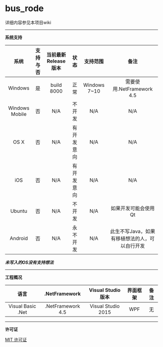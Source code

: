 # bus_rode

详细内容参见本项目wiki

---
**系统支持**

| 系统            | 支持与否      | 当前最新Release版本  |状态    | 支持范围 | 备注 |
| :-------------: |:-------------:| :-------------------:| :-----:| :-----:| :-----:|
| Windows | 是 | build 8000 | 正常 | Windows 7~10 | 需要使用.NetFramework 4.5 |
| Windows Mobile |否|N/A|不开发|N/A|N/A|
| OS X|否|N/A|有开发意向|N/A|N/A|
| iOS|否|N/A|有开发意向|N/A|N/A|
|Ubuntu|否|N/A|不开发|N/A|如果开发可能会使用Qt|
|Android|否|N/A|永不开发|N/A|此生不写Java，如果有移植想法的人，可以自行开发|

***未写入的OS没有支持想法***

---
**工程概况**
  
| 语言            | .NetFramework      | Visual Studio版本  |界面框架     | 备注 |
| :-------------: |:-------------:| :-------------------:| :-----:| :-----:|
|Visual Basic .Net|.NetFramework 4.5| Visual Studio 2015|WPF|无|

---
**许可证**

[MIT 许可证](https://github.com/yyc12345/bus_rode/blob/master/LICENSE "MIT许可证")
